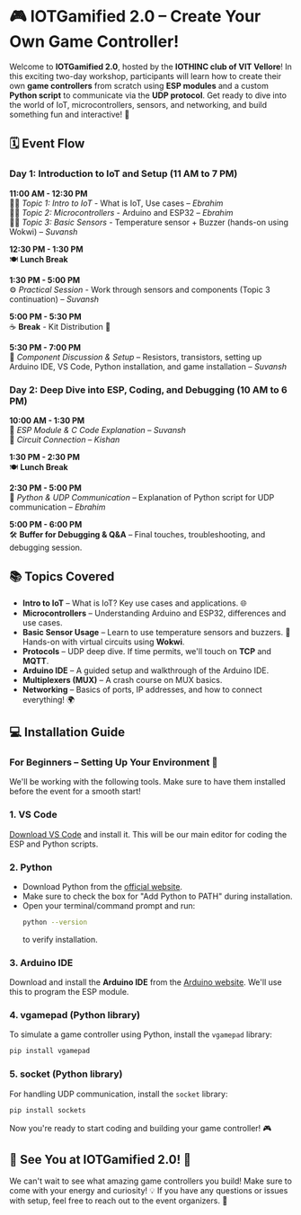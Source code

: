 
# 🎮 IOTGamified 2.0 – Create Your Own Game Controller!
Welcome to **IOTGamified 2.0**, hosted by the **IOTHINC club of VIT Vellore**! In this exciting two-day workshop, participants will learn how to create their own **game controllers** from scratch using **ESP modules** and a custom **Python script** to communicate via the **UDP protocol**. Get ready to dive into the world of IoT, microcontrollers, sensors, and networking, and build something fun and interactive! 🌟

## 🗓 Event Flow

### **Day 1: Introduction to IoT and Setup** (11 AM to 7 PM)

**11:00 AM - 12:30 PM**  
🧑‍🏫 *Topic 1: Intro to IoT* - What is IoT, Use cases – _Ebrahim_  
🧑‍🏫 *Topic 2: Microcontrollers* - Arduino and ESP32 – _Ebrahim_  
🧑‍🏫 *Topic 3: Basic Sensors* - Temperature sensor + Buzzer (hands-on using Wokwi) – _Suvansh_

**12:30 PM - 1:30 PM**  
🍽 **Lunch Break**

**1:30 PM - 5:00 PM**  
⚙️ *Practical Session* - Work through sensors and components (Topic 3 continuation) – _Suvansh_

**5:00 PM - 5:30 PM**  
☕ **Break** - Kit Distribution 🎁

**5:30 PM - 7:00 PM**  
🔧 *Component Discussion & Setup* – Resistors, transistors, setting up Arduino IDE, VS Code, Python installation, and game installation – _Suvansh_

### **Day 2: Deep Dive into ESP, Coding, and Debugging** (10 AM to 6 PM)

**10:00 AM - 1:30 PM**  
🔌 *ESP Module & C Code Explanation* – _Suvansh_  
🔌 *Circuit Connection* – _Kishan_

**1:30 PM - 2:30 PM**  
🍽 **Lunch Break**

**2:30 PM - 5:00 PM**  
🐍 *Python & UDP Communication* – Explanation of Python script for UDP communication – _Ebrahim_

**5:00 PM - 6:00 PM**  
🛠 **Buffer for Debugging & Q&A** – Final touches, troubleshooting, and debugging session.

## 📚 Topics Covered
- **Intro to IoT** – What is IoT? Key use cases and applications. 🌐
- **Microcontrollers** – Understanding Arduino and ESP32, differences and use cases.
- **Basic Sensor Usage** – Learn to use temperature sensors and buzzers. 👾 Hands-on with virtual circuits using **Wokwi**.
- **Protocols** – UDP deep dive. If time permits, we'll touch on **TCP** and **MQTT**.
- **Arduino IDE** – A guided setup and walkthrough of the Arduino IDE.
- **Multiplexers (MUX)** – A crash course on MUX basics.
- **Networking** – Basics of ports, IP addresses, and how to connect everything! 🌍

## 💻 Installation Guide
### **For Beginners – Setting Up Your Environment** 🎉

We'll be working with the following tools. Make sure to have them installed before the event for a smooth start!

### 1. **VS Code**
[Download VS Code](https://code.visualstudio.com/download) and install it. This will be our main editor for coding the ESP and Python scripts.

### 2. **Python**
- Download Python from the [official website](https://www.python.org/downloads/).
- Make sure to check the box for "Add Python to PATH" during installation.
- Open your terminal/command prompt and run:
  ```bash
  python --version
  ```
  to verify installation.

### 3. **Arduino IDE**
Download and install the **Arduino IDE** from the [Arduino website](https://www.arduino.cc/en/software). We'll use this to program the ESP module.

### 4. **vgamepad (Python library)**
To simulate a game controller using Python, install the `vgamepad` library:
  ```bash
  pip install vgamepad
  ```

### 5. **socket (Python library)**
For handling UDP communication, install the `socket` library:
  ```bash
  pip install sockets
  ```

Now you're ready to start coding and building your game controller! 🎮

## 🎉 See You at IOTGamified 2.0! 🎉
We can't wait to see what amazing game controllers you build! Make sure to come with your energy and curiosity! 💡 If you have any questions or issues with setup, feel free to reach out to the event organizers. 🚀
